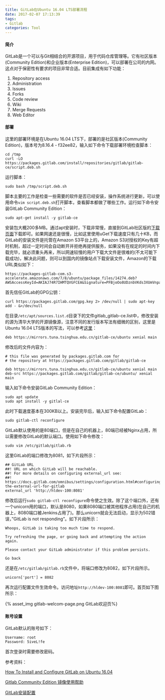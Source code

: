 ```yaml
---
title: GitLab在Ubuntu 16.04 LTS部署流程
date: 2017-02-07 17:13:39
tags:
- Gitlab
categories: Tool
---
```




#### 简介

GitLab是一个可以与Git相结合的开源项目，用于代码仓库管理等。它有社区版本(Community Edition)和企业版本(Enterprise Edition)，可以部署在公司的内网。这点对于保密性有要求的项目非常合适。目前集成有如下功能：

<!-- more -->

1. Repository access
2. Administration
3. Issues
4. Forks
5. Code review
6. Wiki
7. Merge Requests
8. Web Editor



#### 部署

这里的部署环境是在Ubuntu 16.04 LTS下，部署的是社区版本(Community Edition)，版本号为8.16.4 - f32ee82，输入如下命令下载部署环境检查脚本：

```
cd /tmp
curl -LO https://packages.gitlab.com/install/repositories/gitlab/gitlab-ce/script.deb.sh
```

运行脚本：

```
sudo bash /tmp/script.deb.sh
```

脚本主要的工作是检查一些需要的软件是否已经安装，操作系统进行更新，可以使用命令`vim script.deb.sh`打开脚本，查看脚本都做了哪些工作。运行如下命令安装GitLab Community Edition：

```
sudo apt-get install -y gitlab-ce
```

安装包大概200多MB。通过apt安装时，下载非常慢，直接到GitLab社区版的[下载页面](https://packages.gitlab.com/gitlab/gitlab-ce)下载即可。如果网速还是很慢，比如这里使用uGet下载速度只有几十KB，而GitLab的安装文件是托管在Amazon S3平台上的，Amazon S3对授权的Key有超时机制，超过一定时间会自动断开并拒绝再提供服务，如果没有在规定的时间内下载完毕，就必须重头再来，所以网速较慢的用户下载大文件是很难的(不太可能下载成功)，解决此问题，则可以到国内的镜像站点下载安装文件，Amazon的下载URL类似如下：

```http
https://packages-gitlab-com.s3-accelerate.amazonaws.com/7/8/ubuntu/package_files/14274.deb?AWSAccessKeyId=AKIAJ74R7IHMTQVGFCEA&Signature=PFBjoOo8UDznbVKds3XUmVnpaCY%3D&Expires=1486519796
```

首先信任GitLab的GPG公钥：

```shell
curl https://packages.gitlab.com/gpg.key 2> /dev/null | sudo apt-key add - &>/dev/null
```

在目录`/etc/apt/sources.list.d`目录下的文件gitlab_gitlab-ce.list中，修改安装的源为清华大学的开源镜像源，注意不同的发行版本写法有细微的区别，这里是Ubuntu 16.04 LTS版本的写法，可以参考[这里](https://mirror.tuna.tsinghua.edu.cn/help/gitlab-ce/)：

```Bash
deb https://mirrors.tuna.tsinghua.edu.cn/gitlab-ce/ubuntu xenial main
```

修改后的文件内容为：

```shell
# this file was generated by packages.gitlab.com for
# the repository at https://packages.gitlab.com/gitlab/gitlab-ce

deb https://mirrors.tuna.tsinghua.edu.cn/gitlab-ce/ubuntu xenial main
deb-src https://packages.gitlab.com/gitlab/gitlab-ce/ubuntu/ xenial main
```

输入如下命令安装GitLab Community Edition：

```shell
sudo apt update
sudo apt install -y gitlal-ce
```

此时下载速度基本在300KB以上。安装完毕后，输入如下命令配置GitLab：

```shell
sudo gitlab-ctl reconfigure
```

GitLab默认使用的是80端口，但是在自己的机器上，80端已经被Nginx占用，所以需要修改GitLab的默认端口。使用如下命令修改：

```shell
sudo vim /etc/gitlab/gitlab.rb
```

这里GitLab的端口修改为8081，如下片段所示：

```shell
## GitLab URL
##! URL on which GitLab will be reachable.
##! For more details on configuring external_url see:
##! https://docs.gitlab.com/omnibus/settings/configuration.html#configuring-the-external-url-for-gitlab
external_url 'http://hldev-100:8081'
```

修改后运行`sudo gitlab-ctl reconfigure`命令使之生效。除了这个端口外，还有一个unicorn用的端口，默认是8080，如果8080端口被其他程序占用(在自己的机器上，8080端口被Jenkins占用了)。那么unicorn就会无法启动，显示为502错误，”GitLab is not responding”。如下片段所示：

```
Whoops, GitLab is taking too much time to respond.

Try refreshing the page, or going back and attempting the action again.

Please contact your GitLab administrator if this problem persists.

Go back
```

还是在`/etc/gitlab/gitlab.rb`文件中，将端口修改为8082，如下片段所示。

```shell
unicorn['port'] = 8082
```

再次运行配置文件生效命令。访问地址`http://hldev-100:8081`即可。首页如下图所示：

{% asset_img gitlab-welcom-page.png GitLab欢迎页%}

#### 账号设置

GitLab默认的账号如下：

```
Username: root
Password: 5iveL!fe
```

首次登录时需要修改密码。

参考资料：

[How To Install and Configure GitLab on Ubuntu 16.04](https://www.digitalocean.com/community/tutorials/how-to-install-and-configure-gitlab-on-ubuntu-16-04)

[Gitlab Community Edition 镜像使用帮助](https://mirror.tuna.tsinghua.edu.cn/help/gitlab-ce/)

[GitLab安装配置](http://skyao.github.io/2015/02/16/git-gitlab-setup/)

















